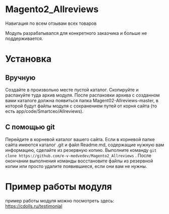 # Magento2_Allreviews
Навигация по всем отзывам всех товаров

Модуль разрабатывался для конкретного заказчика и больше не поддерживается.

# Установка

## Вручную
Создайте в произвольно месте пустой каталог. Скопируйте и распакуйте туда архив модуля.
После распаковки архива с созданном вами каталоге должна появиться папка Magent02-Allreviews-master,
в которой будут файлы модуля с сохранением путей от корня сайта (то  есть app/code/Smartceo/Allreviews).

## С помощью git
Перейдите в корневой каталог вашего сайта. Если в корневой папке сайта имеются каталог .git и файл Readme.md, содержащие нужную вам информацию, сделайте из резервную копию.
Выполните команду ```git clone https://github.com/e-v-medvedev/Magento2_Allreviews``` . После окончании выполнения команды восстановите файлы из резервной копии или просто удалите появившиеся, если они вам не нужны.

# Пример работы модуля

пример работы модуля можно посмотреть здесь: https://cdolls.ru/testimonial
